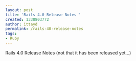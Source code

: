 ```yaml
---
layout: post
title: 'Rails 4.0 Release Notes '
created: 1338803772
author: ittayd
permalink: /rails-40-release-notes
tags:
- Ruby
---
```

<p>Rails 4.0 Release Notes (not that it has been released yet...)</p>
